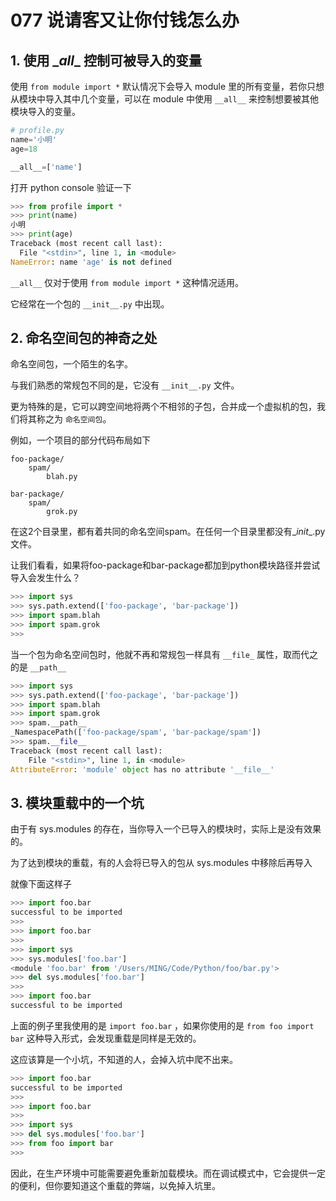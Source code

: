 # 077 说请客又让你付钱怎么办

## 1. 使用 \__all__  控制可被导入的变量

使用 `from module import *`  默认情况下会导入 module 里的所有变量，若你只想从模块中导入其中几个变量，可以在 module 中使用 `__all__` 来控制想要被其他模块导入的变量。

```python
# profile.py
name='小明'
age=18

__all__=['name']
```

打开 python console 验证一下

```python
>>> from profile import *
>>> print(name)
小明
>>> print(age)
Traceback (most recent call last):
  File "<stdin>", line 1, in <module>
NameError: name 'age' is not defined
```

`__all__` 仅对于使用 `from module import *`  这种情况适用。

它经常在一个包的 `__init__.py` 中出现。

## 2. 命名空间包的神奇之处

命名空间包，一个陌生的名字。

与我们熟悉的常规包不同的是，它没有 `__init__.py` 文件。

更为特殊的是，它可以跨空间地将两个不相邻的子包，合并成一个虚拟机的包，我们将其称之为 `命名空间包`。

例如，一个项目的部分代码布局如下

```
foo-package/
    spam/
        blah.py

bar-package/
    spam/
        grok.py
```

在这2个目录里，都有着共同的命名空间spam。在任何一个目录里都没有\__init__.py文件。

让我们看看，如果将foo-package和bar-package都加到python模块路径并尝试导入会发生什么？

```python
>>> import sys
>>> sys.path.extend(['foo-package', 'bar-package'])
>>> import spam.blah
>>> import spam.grok
>>>
```

当一个包为命名空间包时，他就不再和常规包一样具有 `__file_` 属性，取而代之的是 `__path__`

```python
>>> import sys
>>> sys.path.extend(['foo-package', 'bar-package'])
>>> import spam.blah
>>> import spam.grok
>>> spam.__path__
_NamespacePath(['foo-package/spam', 'bar-package/spam'])
>>> spam.__file__
Traceback (most recent call last):
    File "<stdin>", line 1, in <module>
AttributeError: 'module' object has no attribute '__file__'
```

## 3. 模块重载中的一个坑

由于有 sys.modules 的存在，当你导入一个已导入的模块时，实际上是没有效果的。

为了达到模块的重载，有的人会将已导入的包从 sys.modules 中移除后再导入

就像下面这样子

```python
>>> import foo.bar
successful to be imported
>>>
>>> import foo.bar
>>>
>>> import sys
>>> sys.modules['foo.bar']
<module 'foo.bar' from '/Users/MING/Code/Python/foo/bar.py'>
>>> del sys.modules['foo.bar']
>>>
>>> import foo.bar
successful to be imported
```

上面的例子里我使用的是 `import foo.bar` ，如果你使用的是  `from foo import bar` 这种导入形式，会发现重载是同样是无效的。

这应该算是一个小坑，不知道的人，会掉入坑中爬不出来。

```python
>>> import foo.bar
successful to be imported
>>>
>>> import foo.bar
>>>
>>> import sys
>>> del sys.modules['foo.bar']
>>> from foo import bar
>>>
```

因此，在生产环境中可能需要避免重新加载模块。而在调试模式中，它会提供一定的便利，但你要知道这个重载的弊端，以免掉入坑里。
